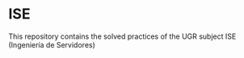 # ISE
This repository contains the solved practices of the UGR subject ISE (Ingeniería de Servidores)
